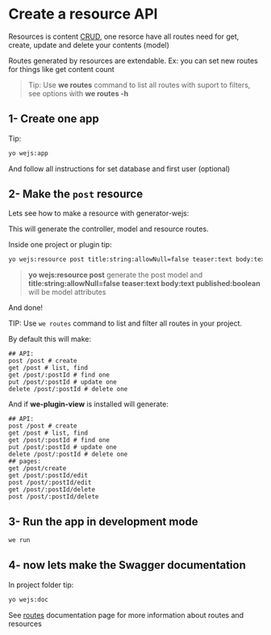 # Create a resource API

Resources is content [CRUD](https://pt.wikipedia.org/wiki/CRUD), one resorce have all routes need for get, create, update and delete your contents (model)

Routes generated by resources are extendable. Ex: you can set new routes for things like get content count

> Tip: Use **we routes** command to list all routes with suport to filters, see options ẁith **we routes -h**

## 1- Create one app

Tip:

```sh
yo wejs:app
```

And follow all instructions for set database and first user (optional)

## 2- Make the `post` resource

Lets see how to make a resource with generator-wejs:

This will generate the controller, model and resource routes.

Inside one project or plugin tip:

```sh
yo wejs:resource post title:string:allowNull=false teaser:text body:text published:boolean
```

> **yo wejs:resource post** generate the post model and **title:string:allowNull=false teaser:text body:text published:boolean** will be model attributes

And done!

TIP: Use `we routes` command to list and filter all routes in your project.

By default this will make:

```
## API:
post /post # create
get /post # list, find
get /post/:postId # find one
put /post/:postId # update one
delete /post/:postId # delete one

```

And if **we-plugin-view** is installed will generate:

```
## API:
post /post # create
get /post # list, find
get /post/:postId # find one
put /post/:postId # update one
delete /post/:postId # delete one
## pages:
get /post/create
get /post/:postId/edit
post /post/:postId/edit
get /post/:postId/delete
post /post/:postId/delete

```

## 3- Run the app in development mode

```sh
we run
```

## 4- now lets make the Swagger documentation

In project folder tip:

```sh
yo wejs:doc
```

See [routes](https://wejs.org/docs/we/request-response.routes) documentation page for more information about routes and resources
